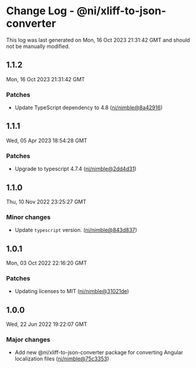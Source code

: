# Change Log - @ni/xliff-to-json-converter

This log was last generated on Mon, 16 Oct 2023 21:31:42 GMT and should not be manually modified.

<!-- Start content -->

## 1.1.2

Mon, 16 Oct 2023 21:31:42 GMT

### Patches

- Update TypeScript dependency to 4.8 ([ni/nimble@8a42916](https://github.com/ni/nimble/commit/8a429164d4987cc1b932adb3c93727afdc8c5202))

## 1.1.1

Wed, 05 Apr 2023 18:54:28 GMT

### Patches

- Upgrade to typescript 4.7.4 ([ni/nimble@2dd4d31](https://github.com/ni/nimble/commit/2dd4d31306ba122fb8f5378cd83e8abc83bfa618))

## 1.1.0

Thu, 10 Nov 2022 23:25:27 GMT

### Minor changes

- Update `typescript` version. ([ni/nimble@843d837](https://github.com/ni/nimble/commit/843d8373064ad8389b54fe72a1cedda4091a7b7f))

## 1.0.1

Mon, 03 Oct 2022 22:16:20 GMT

### Patches

- Updating licenses to MIT ([ni/nimble@31021de](https://github.com/ni/nimble/commit/31021de203162ed44452ab54425946b220cf9f0f))

## 1.0.0

Wed, 22 Jun 2022 19:22:07 GMT

### Major changes

- Add new @ni/xliff-to-json-converter package for converting Angular localization files ([ni/nimble@75c3353](https://github.com/ni/nimble/commit/75c3353599ee91a7aff1b7c7c959c567ab19041b))
